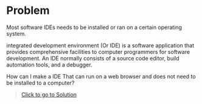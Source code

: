 # Problem

Most software IDEs needs to be installed or ran on a certain operating system.

integrated development environment (Or IDE) is a software application that provides comprehensive facilities to computer programmers for software development. An IDE normally consists of a source code editor, build automation tools, and a debugger.

How can I make a IDE That can run on a web browser and does not need to be installed to a computer?

> [Click to go to Solution](https://josephworks.github.io/WebIDE/stem/SOLUTION/)
